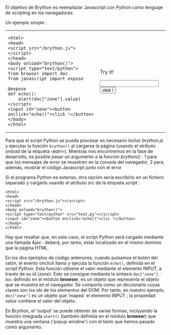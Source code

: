 El objetivo de Brython es reemplazar Javascript con Python como lenguaje de scripting en los navegadores.

Un ejemplo simple :

<table>
<tr>
<td>

    <html>
    <head>
    <script src="/brython.js"></script>
    </head>
    <body onload="brython()">
    <script type="text/python">
    from browser import doc
    from javascript import expose
    
    @expose
    def echo():
        alert(doc["zone"].value)
    </script>
    <input id="zone"><button onclick="echo()">click !</button>
    </body>
    </html>

</td>
<td>

Try it!

<script type="text/python">
from browser import doc, alert
from javascript import expose

@expose
def echo():
    alert(doc["zone"].value)
</script>

<input id="zone"><button onclick="echo()">click !</button>

</td>
</tr>
</table>

Para que el script Python se pueda procesar es necesario incluir _brython.js_ y ejecutar la función `brython()` al cargarse la página (usando el atributo _onload_ de la etiqueta `<BODY>`). Mientras nos encontremos en la fase de desarrollo, es posible pasar un argumento a la función _brython()_ : 1 para que los mensajes de error se muestren en la consola del navegador, 2 para, además, mostrar el código Javascript junto con el error

Si el programa Python es extenso, otra opción sería escribirlo en un fichero separado y cargarlo usando el atributo _src_ de la etiqueta _script_ :

    <html>
    <head>
    <script src="/brython.js"></script>
    </head>
    <body onload="brython()">
    <script type="text/python" src="test.py"></script>
    <input id="zone"><button onclick="echo()">clic !</button>
    </body>
    </html>

Hay que resaltar que, en este caso, el script Python será cargado mediante una llamada Ajax : deberá, por tanto, estar localizado en el mismo dominio que la página HTML.

En los dos ejemplos de código anteriores, cuando pulsamos el botón del ratón, el evento onclick llama y ejecuta la función `echo()`, definida en el script Python. Esta función obtiene el valor mediante el elemento INPUT, a través de su id (_zone_). Esto se consigue mediante la sintaxis `doc["zone"]` : `doc` definido en el módulo **browser**, es un objeto que representa el objeto que se muestra en el navegador. Se comporta como un diccionario cuyas claves son los ids de los elementos del DOM. Por tanto, en nuestro ejemplo, `doc["zone"]` es un objeto que 'mapea' el elemento INPUT ; la propiedad _value_ contiene el valor del objeto.

En Brython, el 'output' se puede obtener de varias formas, incluyendo la función integrada `alert()` (también definida en el módulo **browser**) que muestra una ventana ('popup window') con el texto que hemos pasado como argumento.
